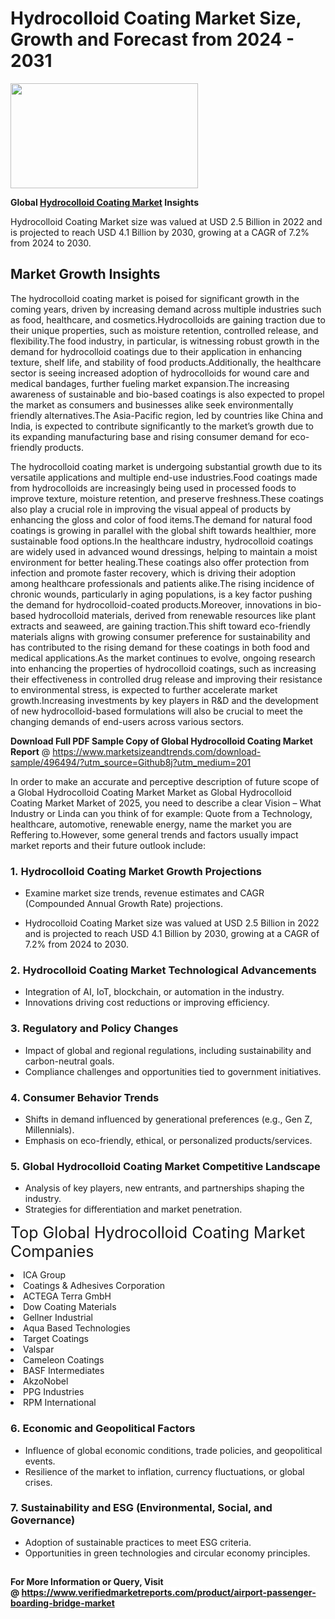 <H1>Hydrocolloid Coating Market Size, Growth and Forecast from 2024 - 2031</H1><img class="aligncenter size-medium wp-image-584254" src="https://thirdeyenews.in/wp-content/uploads/2024/09/Global-Market-Research-300x168.jpeg" alt="" width="300" height="168" /><p><strong>Global&nbsp;<a href="https://www.marketsizeandtrends.com/download-sample/496494/?utm_source=Github8j?utm_medium=201">Hydrocolloid Coating Market</a> Insights</strong></p><p>Hydrocolloid Coating Market size was valued at USD 2.5 Billion in 2022 and is projected to reach USD 4.1 Billion by 2030, growing at a CAGR of 7.2% from 2024 to 2030.</p><p><h2>Market Growth Insights</h2> <p>The hydrocolloid coating market is poised for significant growth in the coming years, driven by increasing demand across multiple industries such as food, healthcare, and cosmetics.Hydrocolloids are gaining traction due to their unique properties, such as moisture retention, controlled release, and flexibility.The food industry, in particular, is witnessing robust growth in the demand for hydrocolloid coatings due to their application in enhancing texture, shelf life, and stability of food products.Additionally, the healthcare sector is seeing increased adoption of hydrocolloids for wound care and medical bandages, further fueling market expansion.The increasing awareness of sustainable and bio-based coatings is also expected to propel the market as consumers and businesses alike seek environmentally friendly alternatives.The Asia-Pacific region, led by countries like China and India, is expected to contribute significantly to the market’s growth due to its expanding manufacturing base and rising consumer demand for eco-friendly products.</p> <p>The hydrocolloid coating market is undergoing substantial growth due to its versatile applications and multiple end-use industries.Food coatings made from hydrocolloids are increasingly being used in processed foods to improve texture, moisture retention, and preserve freshness.These coatings also play a crucial role in improving the visual appeal of products by enhancing the gloss and color of food items.The demand for natural food coatings is growing in parallel with the global shift towards healthier, more sustainable food options.In the healthcare industry, hydrocolloid coatings are widely used in advanced wound dressings, helping to maintain a moist environment for better healing.These coatings also offer protection from infection and promote faster recovery, which is driving their adoption among healthcare professionals and patients alike.The rising incidence of chronic wounds, particularly in aging populations, is a key factor pushing the demand for hydrocolloid-coated products.Moreover, innovations in bio-based hydrocolloid materials, derived from renewable resources like plant extracts and seaweed, are gaining traction.This shift toward eco-friendly materials aligns with growing consumer preference for sustainability and has contributed to the rising demand for these coatings in both food and medical applications.As the market continues to evolve, ongoing research into enhancing the properties of hydrocolloid coatings, such as increasing their effectiveness in controlled drug release and improving their resistance to environmental stress, is expected to further accelerate market growth.Increasing investments by key players in R&D and the development of new hydrocolloid-based formulations will also be crucial to meet the changing demands of end-users across various sectors.</p> <p><span class=""><strong>Download Full PDF Sample Copy of Global Hydrocolloid Coating Market Report</strong> @ <a href="https://www.marketsizeandtrends.com/download-sample/496494/?utm_source=Github8j?utm_medium=201" target="_blank">https://www.marketsizeandtrends.com/download-sample/496494/?utm_source=Github8j?utm_medium=201</a></span></p><p>In order to make an accurate and perceptive description of future scope of a Global&nbsp;Hydrocolloid Coating Market Market as Global&nbsp;Hydrocolloid Coating Market Market of 2025, you need to describe a clear Vision &ndash; What Industry or Linda can you think of for example: Quote from a Technology, healthcare, automotive, renewable energy, name the market you are Reffering to.However, some general trends and factors usually impact market reports and their future outlook include:</p><h3>1.&nbsp;<strong>Hydrocolloid Coating Market Growth Projections</strong></h3><ul><li>Examine market size trends, revenue estimates and CAGR (Compounded Annual Growth Rate) projections.</li><li><p>Hydrocolloid Coating Market size was valued at USD 2.5 Billion in 2022 and is projected to reach USD 4.1 Billion by 2030, growing at a CAGR of 7.2% from 2024 to 2030.</p></li></ul><h3>2.&nbsp;<strong>Hydrocolloid Coating Market Technological Advancements</strong></h3><ul><li>Integration of AI, IoT, blockchain, or automation in the industry.</li><li>Innovations driving cost reductions or improving efficiency.</li></ul><h3>3.&nbsp;<strong>Regulatory and Policy Changes</strong></h3><ul><li>Impact of global and regional regulations, including sustainability and carbon-neutral goals.</li><li>Compliance challenges and opportunities tied to government initiatives.</li></ul><h3>4.&nbsp;<strong>Consumer Behavior Trends</strong></h3><ul><li>Shifts in demand influenced by generational preferences (e.g., Gen Z, Millennials).</li><li>Emphasis on eco-friendly, ethical, or personalized products/services.</li></ul><h3>5.&nbsp;<strong>Global Hydrocolloid Coating Market Competitive Landscape</strong></h3><ul><li>Analysis of key players, new entrants, and partnerships shaping the industry.</li><li>Strategies for differentiation and market penetration.</li></ul><p data-pm-slice="1 1 []"><span style="color: inherit; font-family: inherit; font-size: 25px;">Top Global Hydrocolloid Coating Market Companies</span></p><div class="" data-test-id=""><p><li>ICA Group</li><li> Coatings & Adhesives Corporation</li><li> ACTEGA Terra GmbH</li><li> Dow Coating Materials</li><li> Gellner Industrial</li><li> Aqua Based Technologies</li><li> Target Coatings</li><li> Valspar</li><li> Cameleon Coatings</li><li> BASF Intermediates</li><li> AkzoNobel</li><li> PPG Industries</li><li> RPM International</li></p></div><h3>6.&nbsp;<strong>Economic and Geopolitical Factors</strong></h3><ul><li>Influence of global economic conditions, trade policies, and geopolitical events.</li><li>Resilience of the market to inflation, currency fluctuations, or global crises.</li></ul><h3>7.&nbsp;<strong>Sustainability and ESG (Environmental, Social, and Governance)</strong></h3><ul><li>Adoption of sustainable practices to meet ESG criteria.</li><li>Opportunities in green technologies and circular economy principles.</li></ul><h2><strong style="font-size: 14px;">For More Information or Query, Visit @&nbsp;</strong><a style="background-color: #ffffff; font-size: 14px;" href="https://www.marketsizeandtrends.com/report/hydrocolloid-coating-market/" target="_blank">https://www.verifiedmarketreports.com/product/airport-passenger-boarding-bridge-market</a></h2>